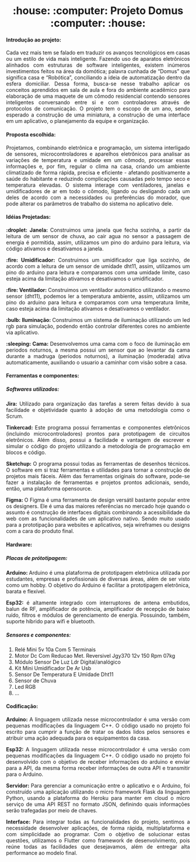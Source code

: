 <h1 align = "center"> :house: :computer: Projeto Domus :computer: :house: </h1>

<h4> Introdução ao projeto: </h4>
<p align  = "justify"> Cada vez mais tem se falado em traduzir os avanços tecnológicos em casas ou um 
estilo de vida mais inteligente. Fazendo uso de aparatos eletrônicos alinhados com 
estruturas de software inteligentes, existem inúmeros investimentos feitos na área da 
domótica; palavra cunhada de “Domus” que significa casa e “Robótica”, conciliando a 
ideia de automatização dentro da esfera domiciliar. Dessa forma, busca-se nesse 
trabalho aplicar os conceitos aprendidos em sala de aula e fora do ambiente 
acadêmico para elaboração de uma maquete de um cômodo residencial contendo 
sensores inteligentes conversando entre si e com controladores através de protocolos 
de comunicação. O projeto tem o escopo de um ano, sendo esperado a construção 
de uma miniatura, a construção de uma interface em um aplicativo, o planejamento 
da equipe e organização. </p>

<h4> Proposta escolhida: </h4>
<p align  = "justify"> Projetamos, combinando eletrônica e programação, um sistema interligado de 
sensores, microcontroladores e aparelhos eletrônicos para analisar as variações de 
temperatura e umidade em um cômodo, processar essas informações e, por fim, 
regular o clima na casa, criando um ambiente climatizado de forma rápida, precisa e 
eficiente - afetando positivamente a saúde do habitante e reduzindo complicações 
causadas pelo tempo seco e temperatura elevadas. 
O sistema interage com ventiladores, janelas e umidificadores de ar em todo o 
cômodo, ligando ou desligando cada um deles de acordo com a necessidades ou 
preferências do morador, que pode alterar os parâmetros de trabalho do sistema no 
aplicativo dele. </p>

<h4> Idéias Projetadas: </h4>
<p align  = "justify"> <b>:droplet: Janela: </b>Construimos uma janela que fecha sozinha, a partir da leitura de um sensor de chuva, ao cair agua no sensor a passagem de energia é pormitida, assim, utilizamos um pino do arduino para leitura, via código ativamos e desativamos a janela. </p>

<p align  = "justify"> <b>:fire: Umidificador: </b>Construimos um umidificador que liga sozinho, de acordo com a leitura de um sensor de umidade dht11, assim, utilizamos um pino do arduino para leitura e comparamos com uma umidade limite, caso esteja acima da limitação ativamos e desativamos o umidificador. </p>

<p align  = "justify"> <b>:fire: Ventilador: </b>Construimos um ventilador automático utilizando o mesmo sensor (dht11), podemos ler a temperatura ambiente, assim, utilizamos um pino do arduino para leitura e comparamos com uma temperatura limite, caso esteja acima da limitação ativamos e desativamos o ventilador. </p>

<p align  = "justify"> <b>:bulb: Iluminação: </b>Construimos um sistema de iluminação utilizando um led rgb para simulação, podendo então controlar diferentes cores no ambiente via aplicativo. </p>

<p align  = "justify"> <b>:sleeping: Cama: </b>Desenvolvemos uma cama com o foco de iluminação em periodos noturnos, a mesma possui um sensor que ao levantar da cama durante a madruga (periodos noturnos), a iluminação (moderada) ativa automaticamente, auxiliando o usuario a caminhar com visão sobre a casa. </p>

<h4> Ferramentas e componentes: </h4>
<h5> Softwares utilizados: </h5>

<p align  = "justify"> <b>Jira: </b> Utilizado para organização das tarefas a serem feitas devido à sua facilidade e objetividade quanto à adoção de 
uma metodologia como o Scrum. </p>

<p align  = "justify"> <b>Tinkercad: </b>Este programa possui ferramentas e componentes eletrônicos (incluindo 
microcontroladores) prontos para prototipagem de circuitos eletrônicos. Além disso, possui a facilidade e vantagem de escrever e simular o código do projeto utilizando a  metodologia de programação em blocos e código. </p>

<p align  = "justify"> <b>Sketchup: </b>O programa possui todas as ferramentas de desenhos técnicos. O software 
em si traz ferramentas e utilidades para tornar a construção de projetos mais fáceis. 
Além das ferramentas originais do software, pode-se fazer a instalação de 
ferramentas e projetos prontos adicionais, sendo, então, uma plataforma 
opensource. </p>

<p align  = "justify"> <b>Figma: </b>O Figma é uma ferramenta de design versátil bastante popular entre os 
designers. Ele é uma das maiores referências no mercado hoje quando o assunto é 
construção de interfaces digitais combinando a acessibilidade da web com as 
funcionalidades de um aplicativo nativo. Sendo muito usado para a prototipação para 
websites e aplicativos, seja wireframes ou designs com a cara do produto final.</p>

<h4> Hardware: </h4>
<h5> Placas de prótotipagem: </h5>
<p align  = "justify"> <b>Arduino: </b>Arduino é uma plataforma de prototipagem eletrônica utilizada por estudantes, 
empresas e profissionais de diversas áreas, além de ser visto como um hobby. O 
objetivo do Arduino é facilitar a prototipagem eletrônica, barata e flexível.</p>

<p align  = "justify"> <b>Esp32: </b>é altamente integrado com interruptores de antena 
embutidos, balun de RF, amplificador de potência, amplificador de recepção de 
baixo ruído, filtros e módulos de gerenciamento de energia. Possuindo, também, 
suporte híbrido para wifi e bluetooth.</p>

<h5> Sensores e componentes: </h5>
<ol>
<li>Relé Mini 5v 10a Com 5 Terminais</li>
<li>Motor Dc Com Reducao Met. Reversivel Jgy370 12v 150 Rpm 07kg</li>
<li>Módulo Sensor De Luz Ldr Digital/analógico</li>
<li>Kit Mini Umidificador De Ar Usb</li>
<li>Sensor De Temperatura E Umidade Dht11</li>
<li>Sensor de Chuva</li>
<li>Led RGB</li>
<li>...</li>
</ol>

<h4> Codificação: </h4>

<p align  = "justify"> <b>Arduino: </b> A linguagem utilizada 
nesse microcontrolador é uma versão com pequenas modificações da linguagem 
C++. O código usado no projeto foi escrito para cumprir a função de tratar os dados 
lidos pelos sensores e atribuir uma ação adequada para os equipamentos da casa.</p>

<p align  = "justify"> <b>Esp32: </b> A linguagem utilizada 
nesse microcontrolador é uma versão com pequenas modificações da linguagem 
C++. O código usado no projeto foi desenvolvido com o objetivo de receber informações do arduino e enviar para a API, da mesma forma receber informações de outra API e transmitir para o Arduino.</p>

<p align  = "justify"> <b>Servidor: </b> Para gerenciar a comunicação entre o aplicativo e o Arduino, foi construído 
uma aplicação utilizando o micro framework Flask da linguagem Python, usando a 
plataforma do Heroku para manter em cloud o micro serviço de uma API REST no 
formato JSON, definindo quais informações serão trafegadas por meio de chaves.
</p>
<p align  = "justify"> <b>Interface: </b> Para integrar todas as funcionalidades do projeto, sentimos a necessidade 
desenvolver aplicações, de forma rápida, multiplataforma e com simplicidade ao 
programar. Com o objetivo de solucionar estas questões, utilizamos o Flutter 
como framework de desenvolvimento, pois reúne todas as facilidades que 
desejavamos, além de entregar alta performance ao modelo final.
</p>




